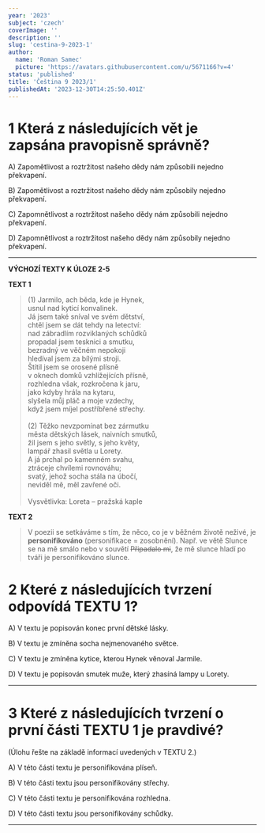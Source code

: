 ```yaml
---
year: '2023'
subject: 'czech'
coverImage: ''
description: ''
slug: 'cestina-9-2023-1'
author:
  name: 'Roman Samec'
  picture: 'https://avatars.githubusercontent.com/u/5671166?v=4'
status: 'published'
title: 'Čeština 9 2023/1'
publishedAt: '2023-12-30T14:25:50.401Z'
---
```


# 1 Která z následujících vět je zapsána pravopisně správně? 

A) Zapomětlivost a roztržitost našeho dědy nám způsobili nejedno překvapení. 

B) Zapomětlivost a roztržitost našeho dědy nám způsobily nejedno překvapení. 

C) Zapomnětlivost a roztržitost našeho dědy nám způsobili nejedno překvapení. 

D) Zapomnětlivost a roztržitost našeho dědy nám způsobily nejedno překvapení.

---

**VÝCHOZÍ TEXTY K ÚLOZE 2-5**

**TEXT 1**
> (1) Jarmilo, ach běda, kde je Hynek,\
usnul nad kyticí konvalinek.\
Já jsem také sníval ve svém dětství,\
chtěl jsem se dát tehdy na letectví:\
nad zábradlím rozviklaných schůdků\
propadal jsem tesknici a smutku,\
bezradný ve věčném nepokoji\
hledíval jsem za bílými stroji.\
Štítil jsem se orosené plísně\
v oknech domků vzhlížejících přísně,\
rozhledna však, rozkročena k jaru,\
jako kdyby hrála na kytaru,\
slyšela můj pláč a moje vzdechy,\
když jsem míjel postříbřené střechy.\
\
(2) Těžko nevzpomínat bez zármutku\
města dětských lásek, naivních smutků,\
žil jsem s jeho světly, s jeho květy,\
lampář zhasil světla u Lorety.\
A já prchal po kamenném svahu,\
ztráceje chvílemi rovnováhu;\
svatý, jehož socha stála na úbočí,\
neviděl mě, měl zavřené oči.\
\
Vysvětlivka: Loreta – pražská kaple

**TEXT 2**
> V poezii se setkáváme s tím, že něco, co je v běžném životě neživé, je **personifikováno** (personifikace = zosobnění). Např. ve větě Slunce se na mě smálo nebo v souvětí ~~Připadalo mi~~, že mě slunce hladí po tváři je personifikováno slunce.

# 2 Které z následujících tvrzení odpovídá TEXTU 1?
A) V textu je popisován konec první dětské lásky.

B) V textu je zmíněna socha nejmenovaného světce.

C) V textu je zmíněna kytice, kterou Hynek věnoval Jarmile.

D) V textu je popisován smutek muže, který zhasíná lampy u Lorety.

---

# 3 Které z následujících tvrzení o první části TEXTU 1 je pravdivé?
(Úlohu řešte na základě informací uvedených v TEXTU 2.)

A) V této části textu je personifikována plíseň.

B) V této části textu jsou personifikovány střechy.

C) V této části textu je personifikována rozhledna.

D) V této části textu jsou personifikovány schůdky.

---
